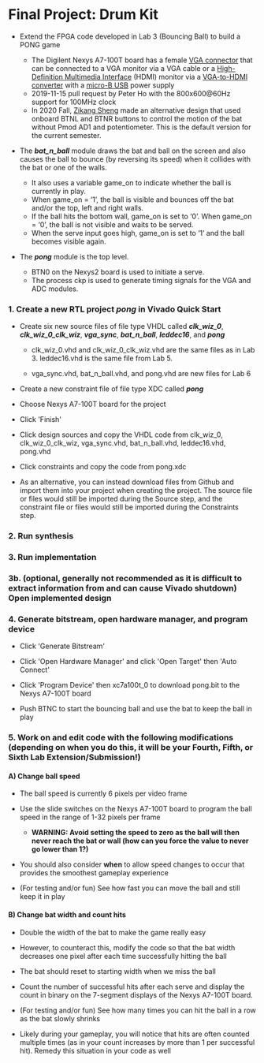 # Final Project: Drum Kit

* Extend the FPGA code developed in Lab 3 (Bouncing Ball) to build a PONG game
  * The Digilent Nexys A7-100T board has a female [VGA connector](https://en.wikipedia.org/wiki/VGA_connector) that can be connected to a VGA monitor via a VGA cable or a [High-Definition Multimedia Interface](https://en.wikipedia.org/wiki/HDMI) (HDMI) monitor via a [VGA-to-HDMI converter](https://www.ventioncable.com/product/vga-to-hdmi-converter/) with a [micro-B USB](https://en.wikipedia.org/wiki/USB_hardware) power supply
  * 2019-11-15 pull request by Peter Ho with the 800x600@60Hz support for 100MHz clock
  * In 2020 Fall, [Zikang Sheng](https://github.com/karlsheng99/CPE487_dsd/tree/master/lab/lab%206) made an alternative design that used onboard BTNL and BTNR buttons to control the motion of the bat without Pmod AD1 and potentiometer. This is the default version for the current semester.


* The **_bat_n_ball_** module draws the bat and ball on the screen and also causes the ball to bounce (by reversing its speed) when it collides with the bat or one of the walls.
  * It also uses a variable game_on to indicate whether the ball is currently in play.
  * When game_on = ‘1’, the ball is visible and bounces off the bat and/or the top, left and right walls.
  * If the ball hits the bottom wall, game_on is set to ‘0’. When game_on = ‘0’, the ball is not visible and waits to be served.
  * When the serve input goes high, game_on is set to ‘1’ and the ball becomes visible again.

* The **_pong_** module is the top level.
  * BTN0 on the Nexys2 board is used to initiate a serve.
  * The process ckp is used to generate timing signals for the VGA and ADC modules.

### 1. Create a new RTL project _pong_ in Vivado Quick Start

* Create six new source files of file type VHDL called **_clk_wiz_0_**, **_clk_wiz_0_clk_wiz_**, **_vga_sync_**, **_bat_n_ball_**, **_leddec16_**, and **_pong_**

  * clk_wiz_0.vhd and clk_wiz_0_clk_wiz.vhd are the same files as in Lab 3. leddec16.vhd is the same file from Lab 5.
  
  * vga_sync.vhd, bat_n_ball.vhd, and pong.vhd are new files for Lab 6

* Create a new constraint file of file type XDC called **_pong_**

* Choose Nexys A7-100T board for the project

* Click 'Finish'

* Click design sources and copy the VHDL code from clk_wiz_0, clk_wiz_0_clk_wiz, vga_sync.vhd, bat_n_ball.vhd, leddec16.vhd, pong.vhd

* Click constraints and copy the code from pong.xdc

* As an alternative, you can instead download files from Github and import them into your project when creating the project. The source file or files would still be imported during the Source step, and the constraint file or files would still be imported during the Constraints step.

### 2. Run synthesis

### 3. Run implementation

### 3b. (optional, generally not recommended as it is difficult to extract information from and can cause Vivado shutdown) Open implemented design

### 4. Generate bitstream, open hardware manager, and program device

* Click 'Generate Bitstream'

* Click 'Open Hardware Manager' and click 'Open Target' then 'Auto Connect'

* Click 'Program Device' then xc7a100t_0 to download pong.bit to the Nexys A7-100T board

* Push BTNC to start the bouncing ball and use the bat to keep the ball in play

### 5. Work on and edit code with the following modifications (depending on when you do this, it will be your Fourth, Fifth, or Sixth Lab Extension/Submission!)

#### A) Change ball speed

* The ball speed is currently 6 pixels per video frame

* Use the slide switches on the Nexys A7-100T board to program the ball speed in the range of 1-32 pixels per frame

  * **WARNING: Avoid setting the speed to zero as the ball will then never reach the bat or wall (how can you force the value to never go lower than 1?)**

* You should also consider **when** to allow speed changes to occur that provides the smoothest gameplay experience

* (For testing and/or fun) See how fast you can move the ball and still keep it in play

#### B) Change bat width and count hits

* Double the width of the bat to make the game really easy

* However, to counteract this, modify the code so that the bat width decreases one pixel after each time successfully hitting the ball

* The bat should reset to starting width when we miss the ball

* Count the number of successful hits after each serve and display the count in binary on the 7-segment displays of the Nexys A7-100T board. 

* (For testing and/or fun) See how many times you can hit the ball in a row as the bat slowly shrinks

* Likely during your gameplay, you will notice that hits are often counted multiple times (as in your count increases by more than 1 per successful hit). Remedy this situation in your code as well
